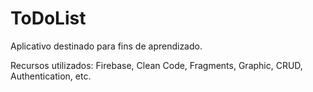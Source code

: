 # ToDoList

Aplicativo destinado para fins de aprendizado.

Recursos utilizados: Firebase, Clean Code, Fragments, Graphic, CRUD, Authentication, etc.
